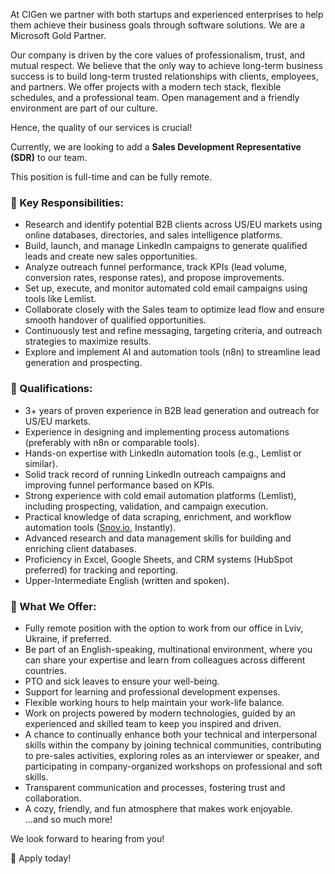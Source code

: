 At CIGen we partner with both startups and experienced enterprises to help
them achieve their business goals through software solutions. We are a
Microsoft Gold Partner.

Our company is driven by the core values of professionalism, trust, and mutual
respect. We believe that the only way to achieve long-term business success is
to build long-term trusted relationships with clients, employees, and
partners. We offer projects with a modern tech stack, flexible schedules, and
a professional team. Open management and a friendly environment are part of
our culture.

Hence, the quality of our services is crucial!

Currently, we are looking to add a **Sales Development Representative (SDR)**
to our team.

This position is full-time and can be fully remote.

### 🔹 Key Responsibilities:

  * Research and identify potential B2B clients across US/EU markets using online databases, directories, and sales intelligence platforms.
  * Build, launch, and manage LinkedIn campaigns to generate qualified leads and create new sales opportunities.
  * Analyze outreach funnel performance, track KPIs (lead volume, conversion rates, response rates), and propose improvements.
  * Set up, execute, and monitor automated cold email campaigns using tools like Lemlist.
  * Collaborate closely with the Sales team to optimize lead flow and ensure smooth handover of qualified opportunities.
  * Continuously test and refine messaging, targeting criteria, and outreach strategies to maximize results.
  * Explore and implement AI and automation tools (n8n) to streamline lead generation and prospecting.

###

### 🔹 Qualifications:

  * 3+ years of proven experience in B2B lead generation and outreach for US/EU markets.
  * Experience in designing and implementing process automations (preferably with n8n or comparable tools).
  * Hands-on expertise with LinkedIn automation tools (e.g., Lemlist or similar).
  * Solid track record of running LinkedIn outreach campaigns and improving funnel performance based on KPIs.
  * Strong experience with cold email automation platforms (Lemlist), including prospecting, validation, and campaign execution.
  * Practical knowledge of data scraping, enrichment, and workflow automation tools ([Snov.io](http://Snov.io), Instantly).
  * Advanced research and data management skills for building and enriching client databases.
  * Proficiency in Excel, Google Sheets, and CRM systems (HubSpot preferred) for tracking and reporting.
  * Upper-Intermediate English (written and spoken).

###

### 🌻 What We Offer:

  * Fully remote position with the option to work from our office in Lviv, Ukraine, if preferred.
  * Be part of an English-speaking, multinational environment, where you can share your expertise and learn from colleagues across different countries.
  * PTO and sick leaves to ensure your well-being.
  * Support for learning and professional development expenses.
  * Flexible working hours to help maintain your work-life balance.
  * Work on projects powered by modern technologies, guided by an experienced and skilled team to keep you inspired and driven.
  * A chance to continually enhance both your technical and interpersonal skills within the company by joining technical communities, contributing to pre-sales activities, exploring roles as an interviewer or speaker, and participating in company-organized workshops on professional and soft skills.
  * Transparent communication and processes, fostering trust and collaboration.
  * A cozy, friendly, and fun atmosphere that makes work enjoyable.  
...and so much more!

We look forward to hearing from you!

🚀 Apply today!